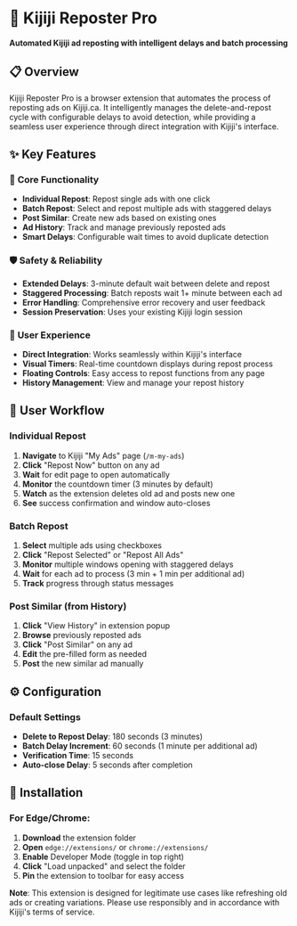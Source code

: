 # 🔄 Kijiji Reposter Pro

**Automated Kijiji ad reposting with intelligent delays and batch processing**

## 📋 Overview

Kijiji Reposter Pro is a browser extension that automates the process of reposting ads on Kijiji.ca. It intelligently manages the delete-and-repost cycle with configurable delays to avoid detection, while providing a seamless user experience through direct integration with Kijiji's interface.

## ✨ Key Features

### 🎯 **Core Functionality**
- **Individual Repost**: Repost single ads with one click
- **Batch Repost**: Select and repost multiple ads with staggered delays
- **Post Similar**: Create new ads based on existing ones
- **Ad History**: Track and manage previously reposted ads
- **Smart Delays**: Configurable wait times to avoid duplicate detection

### 🛡️ **Safety & Reliability**
- **Extended Delays**: 3-minute default wait between delete and repost
- **Staggered Processing**: Batch reposts wait 1+ minute between each ad
- **Error Handling**: Comprehensive error recovery and user feedback
- **Session Preservation**: Uses your existing Kijiji login session

### 🎨 **User Experience**
- **Direct Integration**: Works seamlessly within Kijiji's interface
- **Visual Timers**: Real-time countdown displays during repost process
- **Floating Controls**: Easy access to repost functions from any page
- **History Management**: View and manage your repost history

## 🎯 User Workflow

### **Individual Repost**
1. **Navigate** to Kijiji "My Ads" page (`/m-my-ads`)
2. **Click** "Repost Now" button on any ad
3. **Wait** for edit page to open automatically
4. **Monitor** the countdown timer (3 minutes by default)
5. **Watch** as the extension deletes old ad and posts new one
6. **See** success confirmation and window auto-closes

### **Batch Repost**
1. **Select** multiple ads using checkboxes
2. **Click** "Repost Selected" or "Repost All Ads"
3. **Monitor** multiple windows opening with staggered delays
4. **Wait** for each ad to process (3 min + 1 min per additional ad)
5. **Track** progress through status messages

### **Post Similar (from History)**
1. **Click** "View History" in extension popup
2. **Browse** previously reposted ads
3. **Click** "Post Similar" on any ad
4. **Edit** the pre-filled form as needed
5. **Post** the new similar ad manually


## ⚙️ Configuration

### **Default Settings**
- **Delete to Repost Delay**: 180 seconds (3 minutes)
- **Batch Delay Increment**: 60 seconds (1 minute per additional ad)
- **Verification Time**: 15 seconds
- **Auto-close Delay**: 5 seconds after completion

## 🔄 Installation

### **For Edge/Chrome:**
1. **Download** the extension folder
2. **Open** `edge://extensions/` or `chrome://extensions/`
3. **Enable** Developer Mode (toggle in top right)
4. **Click** "Load unpacked" and select the folder
5. **Pin** the extension to toolbar for easy access

**Note**: This extension is designed for legitimate use cases like refreshing old ads or creating variations. Please use responsibly and in accordance with Kijiji's terms of service.
